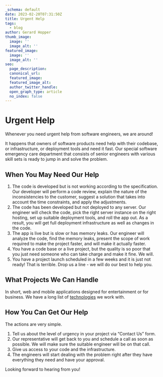 ```yaml
---
_schema: default
date: 2023-02-20T07:31:50Z
title: Urgent Help
tags:
  - blog
author: Gerard Hopper
thumb_image:
  image: ''
  image_alt: ''
featured_image:
  image: ''
  image_alt: ''
seo:
  page_description:
  canonical_url:
  featured_image:
  featured_image_alt:
  author_twitter_handle:
  open_graph_type: article
  no_index: false
---
```

# Urgent Help

Whenever you need urgent help from software engineers, we are around!

It happens that owners of software products need help with their codebase, or infrastructure, or deployment tools and need it fast. Our special software emergency care department that consists of senior engineers with various skill sets is ready to jump in and solve the problem.

## When You May Need Our Help

1. The code is developed but is not working according to the specification. Our developer will perform a code review, explain the nature of the inconsistencies to the customer, suggest a solution that takes into account the time constraints, and apply the adjustments.
2. The code has been developed but not deployed to any server. Our engineer will check the code, pick the right server instance on the right hosting, set up suitable deployment tools, and roll the app out. As a result, you will get full deployment infrastructure as well as changes in the code.
3. The app is live but is slow or has memory leaks. Our engineer will analyze the code, find the memory leaks, present the scope of work required to make the project faster, and will make it actually faster.
4. You have a code base or a live project, but the quality is so poor that you just need someone who can take charge and make it fine. We will.
5. You have a project launch scheduled in a few weeks and it is just not ready! That is terrible. Drop us a line - we will do our best to help you.

## What Projects We Can Handle

In short, web and mobile applications designed for entertainment or for business. We have a long list of&nbsp;[technologies](https://www.krononsoft.com/technologies)&nbsp;we work with.

## How You Can Get Our Help

The actions are very simple.

1. Tell us about the level of urgency in your project via “Contact Us” form.
2. Our representative will get back to you and schedule a call as soon as possible. We will make sure the suitable engineer will be on that call.
3. Give us access to your code and the infrastructure.
4. The engineers will start dealing with the problem right after they have everything they need and have your approval.

Looking forward to hearing from you!